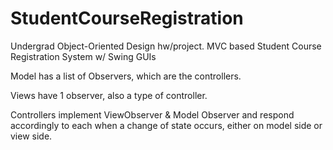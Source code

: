 # StudentCourseRegistration
Undergrad Object-Oriented Design hw/project. MVC based Student Course Registration System w/ Swing GUIs

Model has a list of Observers, which are the controllers.

Views have 1 observer, also a type of controller. 

Controllers implement ViewObserver & Model Observer and respond accordingly to each when a 
change of state occurs, either on model side or view side.
